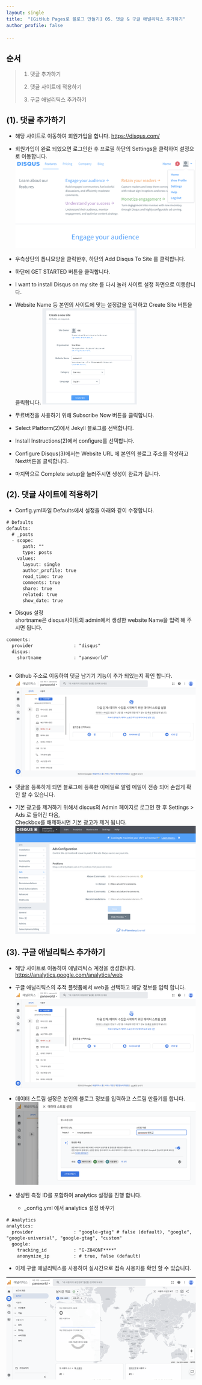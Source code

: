 ```yaml
---
layout: single
title:  "[GitHub Pages로 블로그 만들기] 05. 댓글 & 구글 애널리틱스 추가하기"
author_profile: false

---
```


## 순서

>1. 댓글 추가하기
>
>2. 댓글 사이트에 적용하기
>
>3. 구글 애널리틱스 추가하기



## (1). 댓글 추가하기

- 해당 사이트로 이동하여 회원가입을 합니다.
  https://disqus.com/
- 회원가입이 완료 되었으면 로그인한 후 프로필 하단의 Settings을 클릭하여 설정으로 이동합니다.
  ![git_04_01](../images/2022-06-14-git_05/git_04_01.png)

- 우측상단의 톱니모양을 클릭한후, 하단의 Add Disqus To Site 를 클릭합니다.
-  하단에 GET STARTED 버튼을 클릭합니다.
- I want to install Disqus on my site 를 다시 눌러 사이트 설정 화면으로 이동합니다.
- Website Name 등 본인의 사이트에 맞는 설정값을 입력하고 Create Site 버튼을 클릭합니다.
  <img src="../images/2022-06-14-git_05/git_04_02.png" alt="git_04_02" style="zoom:25%;" />

- 무료버전을 사용하기 위해 Subscribe Now 버튼을 클릭합니다.
- Select Platform(2)에서 Jekyll 블로그를 선택합니다.
- Install Instructions(2)에서 configure를 선택합니다.
- Configure Disqus(3)에서는 Website URL 에 본인의 블로그 주소를 작성하고 Next버튼을 클릭합니다.
- 마지막으로 Complete setup을 눌러주시면 생성이 완료가 됩니다.



## (2). 댓글 사이트에 적용하기

- Config.yml파일 Defaults에서 설정을 아래와 같이 수정합니다.

```
# Defaults
defaults:
  # _posts
  - scope:
      path: ""
      type: posts
    values:
      layout: single
      author_profile: true
      read_time: true
      comments: true
      share: true
      related: true
      show_date: true
```



- Disqus 설정  
  shortname은 disqus사이트의 admin에서 생성한 website Name을 입력 해 주시면 됩니다.

```
comments:
  provider               : "disqus" 
  disqus:
    shortname            : "pansworld" 
 
```

  

- Github 주소로 이동하여 댓글 남기기 기능이 추가 되었는지 확인 합니다.
  ![git_04_03](../images/2022-06-14-git_05/git_04_05.png)

- 댓글을 등록하게 되면 블로그에 등록한 이메일로 알림 메일이 전송 되어 손쉽게 확인 할 수 있습니다.

- 기본 광고를 제거하기 위해서 discus의 Admin 페이지로 로그인 한 후 Settings > Ads 로 들어간 다음,  
   Checkbox를 해제하시면 기본 광고가 제거 됩니다.
  ![git_04_04](../images/2022-06-14-git_05/git_04_04.png)



## (3). 구글 애널리틱스 추가하기

- 해당 사이트로 이동하여 애널리틱스 계정을 생성합니다.  
  https://analytics.google.com/analytics/web

- 구글 애널리틱스의 추적 플렛폼에서 web을 선택하고 해당 정보를 입력 합니다.![git_04_05](../images/2022-06-14-git_05/git_04_05.png)

  

- 데이터 스트림 설정은 본인의 블로그 정보를 입력하고 스트림 만들기를 합니다.
  ![git_04_06](../images/2022-06-14-git_05/git_04_06.png)

- 생성된 측정 ID를 포함하여 analytics 설정을 진행 합니다.

  - _config.yml 에서 analytics 설정 바꾸기

```
# Analytics
analytics:
  provider               : "google-gtag" # false (default), "google", "google-universal", "google-gtag", "custom"
  google:
    tracking_id          : "G-Z84QNF****"
    anonymize_ip         : # true, false (default)
```



- 이제 구글 에널리틱스를 사용하여 실시간으로 접속 사용자를 확인 할 수 있습니다.

![git_04_07](../images/2022-06-14-git_05/git_04_07.png)